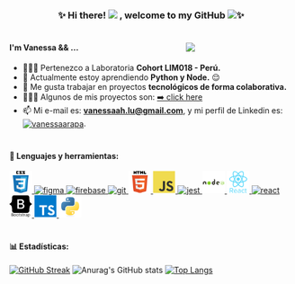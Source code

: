   <div id="header" align="justify">
   <h3 align="center">✨ Hi there!
       <img src="https://em-content.zobj.net/source/noto-emoji-animations/344/waving-hand_light-skin-tone_1f44b-1f3fb_1f3fb.gif" width="20"></img>
       , welcome to my GitHub 
       <img src="https://raw.githubusercontent.com/gist/ManulMax/2d20af60d709805c55fd784ca7cba4b9/raw/bcfeac7604f674ace63623106eb8bb8471d844a6/github.gif"                    width="30">✨
   </h3>
  </div>

# 
 <img align="right" src="https://i.pinimg.com/originals/08/fb/61/08fb615b1a389de5bc0410136d75f50d.gif" width="190"></img>
 
#### I'm Vanessa && ...
  - 👩🏻‍🎓 Pertenezco a Laboratoria **Cohort LIM018 - Perú.**
  - 📝 Actualmente estoy aprendiendo **Python y Node.** 😌 
  - 🤝 Me gusta trabajar en proyectos **tecnológicos de forma colaborativa.**
  - 👩🏻‍💻 Algunos de mis proyectos son: [➡️ click here](https://github.com/brivanessa?tab=repositories) 
  - 📫 Mi e-mail es: **vanessaah.lu@gmail.com**, y mi perfil de Linkedin es: 
      <a href="https://linkedin.com/in/vanessaarapa" target="blank"><img align="center" src="https://raw.githubusercontent.com/rahuldkjain/github-profile-readme-generator/master/src/images/icons/Social/linked-in-alt.svg" alt="vanessaarapa" height="18" width="28" /></a>.

#
#### 🔨 Lenguajes y herramientas:

<div id="tools" align="left" >
  <p align="left"> 
    <a href="https://www.w3schools.com/css/" target="_blank" rel="noreferrer"> 
      <img src="https://raw.githubusercontent.com/devicons/devicon/master/icons/css3/css3-original-wordmark.svg" alt="css3" width="40" height="40"/> 
    </a> 
    <a href="https://www.figma.com/" target="_blank" rel="noreferrer"> 
      <img src="https://www.vectorlogo.zone/logos/figma/figma-icon.svg" alt="figma" width="40" height="40"/> 
    </a> 
    <a href="https://firebase.google.com/" target="_blank" rel="noreferrer"> 
      <img src="https://www.vectorlogo.zone/logos/firebase/firebase-icon.svg" alt="firebase" width="40" height="40"/> 
    </a> 
    <a href="https://git-scm.com/" target="_blank" rel="noreferrer"> 
      <img src="https://www.vectorlogo.zone/logos/git-scm/git-scm-icon.svg" alt="git" width="40" height="40"/> 
    </a> 
    <a href="https://www.w3.org/html/" target="_blank" rel="noreferrer"> 
      <img src="https://raw.githubusercontent.com/devicons/devicon/master/icons/html5/html5-original-wordmark.svg" alt="html5" width="40" height="40"/> 
    </a> 
    <a href="https://developer.mozilla.org/en-US/docs/Web/JavaScript" target="_blank" rel="noreferrer"> 
      <img src="https://raw.githubusercontent.com/devicons/devicon/master/icons/javascript/javascript-original.svg" alt="javascript" width="40" height="40"/> 
    </a> 
    <a href="https://jestjs.io" target="_blank" rel="noreferrer"> 
      <img src="https://www.vectorlogo.zone/logos/jestjsio/jestjsio-icon.svg" alt="jest" width="40" height="40"/> 
    </a> 
    <a href="https://nodejs.org" target="_blank" rel="noreferrer"> 
      <img src="https://raw.githubusercontent.com/devicons/devicon/master/icons/nodejs/nodejs-original-wordmark.svg" alt="nodejs" width="40" height="40"/> 
    </a> 
    <a href="https://reactjs.org/" target="_blank" rel="noreferrer"> 
      <img src="https://raw.githubusercontent.com/devicons/devicon/master/icons/react/react-original-wordmark.svg" alt="react" width="40" height="40"/> 
    </a> 
    <a href="https://angular.io" target="_blank" rel="noreferrer"> 
      <img src="https://angular.io/assets/images/logos/angular/angular.svg" alt="react" width="40" height="40"/> 
    </a> 
    <a href="https://getbootstrap.com" target="_blank" rel="noreferrer"> 
      <img src="https://raw.githubusercontent.com/devicons/devicon/master/icons/bootstrap/bootstrap-plain-wordmark.svg" alt="react" width="40" height="40"/> 
    </a> 
    <a href="https://www.typescriptlang.org/" target="_blank" rel="noreferrer"> 
      <img src="https://raw.githubusercontent.com/devicons/devicon/master/icons/typescript/typescript-original.svg" alt="react" width="40" height="40"/> 
    </a> 
    <a href="https://www.python.org" target="_blank" rel="noreferrer"> 
      <img src="https://raw.githubusercontent.com/devicons/devicon/master/icons/python/python-original.svg" alt="react" width="40" height="40"/> 
    </a> 
  </p>
</div> 

#
#### 📊 Estadísticas:

[![GitHub Streak](https://streak-stats.demolab.com?user=brivanessa&theme=radical&hide_border=true&locale=es)](https://git.io/streak-stats)
![Anurag's GitHub stats](https://github-readme-stats.vercel.app/api?username=brivanessa&show_icons=true&theme=radical)
[![Top Langs](https://github-readme-stats.vercel.app/api/top-langs/?username=brivanessa&layout=compact)](https://github.com/anuraghazra/github-readme-stats)



